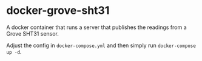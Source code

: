 # docker-grove-sht31
A docker container that runs a server that publishes the readings from a Grove SHT31 sensor.

Adjust the config in `docker-compose.yml` and then simply run `docker-compose up -d`.
